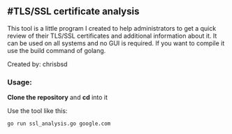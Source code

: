 #TLS/SSL certificate analysis
--------------------------------------------

This tool is a little program I created to help administrators to get a quick review of their TLS/SSL certificates and
additional information about it. It can be used on all systems and no GUI is required. If you want to compile it use
the build command of golang.

Created by: chrisbsd


### Usage:

**Clone the repository** and **cd** into it

Use the tool like this:

    go run ssl_analysis.go google.com
